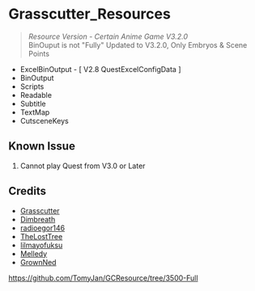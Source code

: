 # Grasscutter_Resources
> <em>Resource Version - Certain Anime Game V3.2.0</em><br/>
> BinOuput is not "Fully" Updated to V3.2.0, Only Embryos & Scene Points

- ExcelBinOutput - [ V2.8 QuestExcelConfigData ]
- BinOutput
- Scripts 
- Readable
- Subtitle
- TextMap
- CutsceneKeys

## Known Issue
1. Cannot play Quest from V3.0 or Later 

## Credits 
 - [Grasscutter](https://github.com/Grasscutters/Grasscutter) <br/>
 - [Dimbreath](https://github.com/Dimbreath) <br/>
 - [radioegor146](https://github.com/radioegor146) <br/>
 - [TheLostTree](https://github.com/TheLostTree) <br/>
 - [lilmayofuksu](https://github.com/lilmayofuksu/animepython)
 - [Melledy](https://github.com/Melledy)
 - [GrownNed](https://github.com/GrownNed/)
 
 https://github.com/TomyJan/GCResource/tree/3500-Full
